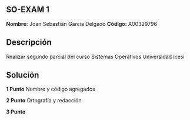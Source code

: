 ## SO-EXAM 1

**Nombre:** Joan Sebastián García Delgado
**Código:** A00329796

## Descripción

Realizar segundo parcial del curso Sistemas Operativos Universidad Icesi

## Solución

**1 Punto** Nombre y código agregados

**2 Punto** Ortografía y redacción

**3 Punto** 



